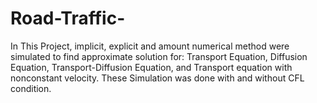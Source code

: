 # Road-Traffic-
In This Project, implicit, explicit and amount numerical method were simulated to find approximate solution for:
Transport Equation, Diffusion Equation, Transport-Diffusion Equation, and Transport equation with nonconstant velocity.
These Simulation was done with and without CFL condition.
